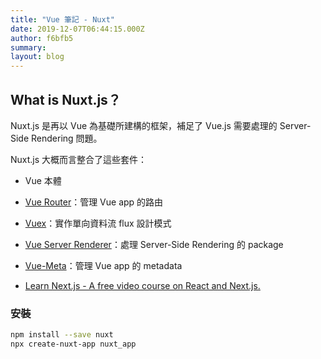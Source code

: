 ```yaml
---
title: "Vue 筆記 - Nuxt"
date: 2019-12-07T06:44:15.000Z
author: f6bfb5
summary:
layout: blog
---
```


## What is Nuxt.js？

Nuxt.js 是再以 Vue 為基礎所建構的框架，補足了 Vue.js 需要處理的 Server-Side Rendering 問題。

Nuxt.js 大概而言整合了這些套件：

- Vue 本體
- [Vue Router](https://router.vuejs.org/)：管理 Vue app 的路由
- [Vuex](https://vuex.vuejs.org/)：實作單向資料流 flux 設計模式
- [Vue Server Renderer](https://www.npmjs.com/package/vue-server-renderer)：處理 Server-Side Rendering 的 package
- [Vue-Meta](https://vue-meta.nuxtjs.org/)：管理 Vue app 的 metadata

- [Learn Next.js - A free video course on React and Next.js.](https://masteringnextjs.com/)

### 安裝

```bash
npm install --save nuxt
npx create-nuxt-app nuxt_app
```
